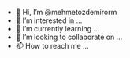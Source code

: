 - 👋 Hi, I’m @mehmetozdemirorm
- 👀 I’m interested in ...
- 🌱 I’m currently learning ...
- 💞️ I’m looking to collaborate on ...
- 📫 How to reach me ...

<!---
mehmetozdemirorm/mehmetozdemirorm is a ✨ special ✨ repository because its `README.md` (this file) appears on your GitHub profile.
You can click the Preview link to take a look at your changes.
--->
